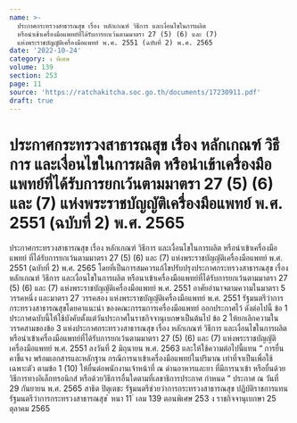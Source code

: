 ```yaml
---
name: >-
  ประกาศกระทรวงสาธารณสุข เรื่อง หลักเกณฑ์ วิธีการ และเงื่อนไขในการผลิต
  หรือนำเข้าเครื่องมือแพทย์ที่ได้รับการยกเว้นตามมาตรา 27 (5) (6) และ (7)
  แห่งพระราชบัญญัติเครื่องมือแพทย์ พ.ศ. 2551 (ฉบับที่ 2) พ.ศ. 2565
date: '2022-10-24'
category: ง พิเศษ
volume: 139
section: 253
page: 11
source: 'https://ratchakitcha.soc.go.th/documents/17230911.pdf'
draft: true
---
```


# ประกาศกระทรวงสาธารณสุข เรื่อง หลักเกณฑ์ วิธีการ และเงื่อนไขในการผลิต หรือนำเข้าเครื่องมือแพทย์ที่ได้รับการยกเว้นตามมาตรา 27 (5) (6) และ (7) แห่งพระราชบัญญัติเครื่องมือแพทย์ พ.ศ. 2551 (ฉบับที่ 2) พ.ศ. 2565

ประกาศกระทรวงสาธารณสุข เรื่อง หลักเกณฑ์ วิธีการ และเงื่อนไขในการผลิต หรือนำเข้าเครื่องมือแพทย์ ที่ได้รับการยกเว้นตามมาตรา 27 (5) (6) และ (7) แห่งพระราชบัญญัติเครื่องมือแพทย์ พ.ศ. 2551 (ฉบับที่ 2) พ.ศ. 2565 โดยที่เป็นการสมควรแก้ไขปรับปรุงประกาศกระทรวงสาธารณสุข เรื่อง หลักเกณฑ์ วิธีการ และเงื่อนไขในการผลิต หรือนาเข้าเครื่องมือแพทย์ที่ได้รับการยกเว้นตามมาตรา 27 (5) (6) และ (7) แห่งพระราชบัญญัติเครื่องมือแพทย์ พ.ศ. 2551 อาศัยอำนาจตามความในมาตรา 5 วรรคหนึ่ง และมาตรา 27 วรรคสอง แห่งพระราชบัญญัติเครื่องมือแพทย์ พ.ศ. 2551 รัฐมนตรีว่าการกระทรวงสาธารณสุขโดยคาแนะนำ ของคณะกรรมการเครื่องมือแพทย์ ออกประกาศไว้ ดังต่อไปนี้ ข้อ 1 ประกาศฉบับนี้ให้ใช้บังคับตั้งแต่วันประกาศในราชกิจจานุเบกษาเป็นต้นไป ข้อ 2 ให้ยกเลิกความในวรรคสามของข้อ 3 แห่งประกาศกระทรวงสาธารณสุข เรื่อง หลักเกณฑ์ วิธีการ และเงื่อนไขในการผลิต หรือนำเข้าเครื่องมือแพทย์ที่ได้รับการยกเว้นตามมาตรา 27 (5) (6) และ (7) แห่งพระราชบัญญัติเครื่องมือแพทย์ พ.ศ. 2551 ลงวันที่ 2 มิถุนายน พ.ศ. 2563 และให้ใช้ความต่อไปนี้แทน “ การยื่นคาชี้แจง พร้อมเอกสารและหลักฐาน กรณีการนาเข้าเครื่องมือแพทย์ในปริมาณ เท่าที่จาเป็นเพื่อใช้เฉพาะตัว ตามข้อ 1 (10) ให้ยื่นต่อพนักงานเจ้าหน้าที่ ณ ด่านอาหารและยา ที่มีการนาเข้า หรือยื่นด้วยวิธีการทางอิเล็กทรอนิกส์ หรือด้วยวิธีการอื่นใดตามที่เลขาธิการประกาศ กำหนด ” ประกาศ ณ วันที่ 29 กันยายน พ.ศ. 2565 สาธิต ปิตุเตชะ รัฐมนตรีช่วยว่าการกระทรวงสาธารณสุข ปฏิบัติราชการแทน รัฐมนตรีว่าการกระทรวงสาธารณสุข ้ หนา 11 ่ เลม 139 ตอนพิเศษ 253 ง ราชกิจจานุเบกษา 25 ตุลาคม 2565
